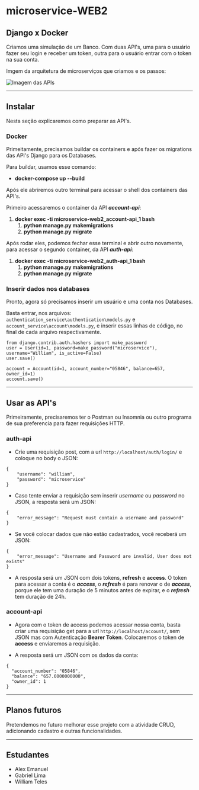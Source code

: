 # microservice-WEB2
## Django x Docker
Criamos uma simulação de um Banco. Com duas API's, uma para o usuário fazer seu login e receber um token, outra para o usuário entrar com o token na sua conta.

Imgem da arquitetura de microserviços que criamos e os passos:

![Imagem das APIs](https://i.imgur.com/OHxX1Z3.png)

***
## Instalar
Nesta seção explicaremos como preparar as API's.

### Docker
Primeitamente, precisamos buildar os containers e após fazer os migrations das API's Django para os Databases.

Para buildar, usamos esse comando:

- **docker-compose up --build**

Após ele abriremos outro terminal para acessar o shell dos containers das API's.

Primeiro acessaremos o container da API ***account-api***:

1. **docker exec -ti microservice-web2_account-api_1 bash**
    1. **python manage.py makemigrations**
    2. **python manage.py migrate**

Após rodar eles, podemos fechar esse terminal e abrir outro novamente, para acessar o segundo container, da API ***auth-api***:

1. **docker exec -ti microservice-web2_auth-api_1 bash**
    1. **python manage.py makemigrations**
    2. **python manage.py migrate**


### Inserir dados nos databases

Pronto, agora só precisamos inserir um usuário e uma conta nos Databases.

Basta entrar, nos arquivos: `authentication_service\authentication\models.py` e `account_service\account\models.py`, e inserir essas linhas de código, no final de cada arquivo respectivamente.

```
from django.contrib.auth.hashers import make_password
user = User(id=1, password=make_password("microservice"), username="William", is_active=False)
user.save()
```
```
account = Account(id=1, account_number="05846", balance=657, owner_id=1)
account.save()
```
***
## Usar as API's

Primeiramente, precisaremos ter o Postman ou Insomnia ou outro programa de sua preferencia para fazer requisições HTTP.

### auth-api
- Crie uma requisição post, com a url ``http://localhost/auth/login/`` e coloque no body o JSON:

```
{
	"username": "william",
	"password": "microservice"
}
```
- Caso tente enviar a requisição sem inserir *username* ou *password* no JSON, a resposta será um JSON: 
```
{
    "error_message": "Request must contain a username and password"
}
```

- Se você colocar dados que não estão cadastrados, você receberá um JSON: 
```
{
    "error_message": "Username and Password are invalid, User does not exists"
}
```

- A resposta será um JSON com dois tokens, **refresh** e **access**. O token para acessar a conta é o ***access***, o ***refresh*** é para renovar o de ***access***, porque ele tem uma duração de 5 minutos antes de expirar, e o ***refresh*** tem duração de 24h.

### account-api

- Agora com o token de access podemos acessar nossa conta, basta criar uma requisição get para a url ``http://localhost/account/``, sem JSON mas com Autenticação **Bearer Token**. Colocaremos o token de **access** e enviaremos a requisição.

- A resposta será um JSON com os dados da conta:
```
{
  "account_number": "05846",
  "balance": "657.0000000000",
  "owner_id": 1
}
```
***
## Planos futuros

Pretendemos no futuro melhorar esse projeto com a atividade CRUD, adicionando cadastro e outras funcionalidades.
***
## Estudantes
- Alex Emanuel
- Gabriel Lima
- William Teles
